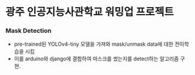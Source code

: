 # 광주 인공지능사관학교 워밍업 프로젝트
### Mask Detection

- pre-trained된 YOLOv4-tiny 모델을 가져와 mask/unmask data에 대한 전이학습을 시킴 <br>
- 이를 arduino와 django에 결합하여 마스크를 썼는지를 detect하는 알고리즘 구현.
